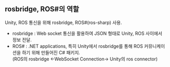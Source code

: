 ## rosbridge, ROS#의 역할

Unity, ROS 통신을 위해 rosbridge, ROS#(ros-sharp) 사용.
- rosbridge : Web socket 통신을 활용하여 JSON 형태로 Unity, ROS 사이에서 정보 전달.
- ROS# : .NET applications, 특히 Unity에서 rosbridge를 통해 ROS 커뮤니케이션을 하기 위해 만들어진 C# 패키지.  
(ROS의 rosbridge <-WebSocket Connection-> Unity의 ros connector)
